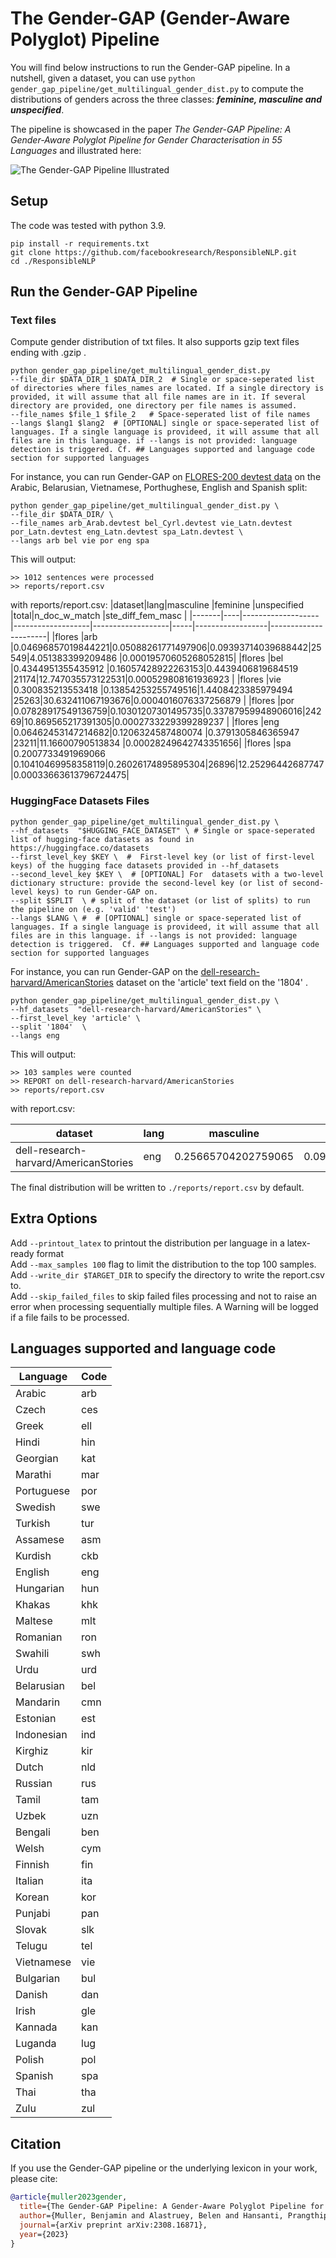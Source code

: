 # The Gender-GAP (Gender-Aware Polyglot) Pipeline

You will find below instructions to run the Gender-GAP pipeline. 
In a nutshell, given a dataset, you can use `python gender_gap_pipeline/get_multilingual_gender_dist.py` to compute the distributions of genders across the three classes: ***feminine, masculine and unspecified***. 

The pipeline is showcased in the paper *The Gender-GAP Pipeline: A Gender-Aware Polyglot Pipeline for Gender Characterisation in 55 Languages* and illustrated here:

![The Gender-GAP Pipeline Illustrated](https://github.com/facebookresearch/ResponsibleNLP/blob/main/gender_gap_pipeline/GenderGAP_img.png)


## Setup 

The code was tested with python 3.9. 

```
pip install -r requirements.txt
git clone https://github.com/facebookresearch/ResponsibleNLP.git
cd ./ResponsibleNLP
```

## Run the Gender-GAP Pipeline

### Text files 

Compute gender distribution of txt files. It also supports gzip text files ending with .gzip . 

```
python gender_gap_pipeline/get_multilingual_gender_dist.py 
--file_dir $DATA_DIR_1 $DATA_DIR_2  # Single or space-seperated list of directories where files_names are located. If a single directory is provided, it will assume that all file names are in it. If several directory are provided, one directory per file names is assumed. 
--file_names $file_1 $file_2   # Space-seperated list of file names
--langs $lang1 $lang2  # [OPTIONAL] single or space-seperated list of languages. If a single language is provideed, it will assume that all files are in this language. if --langs is not provided: language detection is triggered. Cf. ## Languages supported and language code section for supported languages
```

For instance, you can run Gender-GAP on [FLORES-200 devtest data](https://github.com/facebookresearch/flores) on the Arabic, Belarusian, Vietnamese, Porthughese, English and Spanish split:

```
python gender_gap_pipeline/get_multilingual_gender_dist.py \
--file_dir $DATA_DIR/ \
--file_names arb_Arab.devtest bel_Cyrl.devtest vie_Latn.devtest por_Latn.devtest eng_Latn.devtest spa_Latn.devtest \
--langs arb bel vie por eng spa
```

This will output:

```
>> 1012 sentences were processed
>> reports/report.csv
```

with reports/report.csv: 
|dataset|lang|masculine          |feminine           |unspecified        |total|n_doc_w_match     |ste_diff_fem_masc     |
|-------|----|-------------------|-------------------|-------------------|-----|------------------|----------------------|
|flores |arb |0.04696857019844221|0.05088261771497906|0.09393714039688442|25549|4.051383399209486 |0.00019570605268052815|
|flores |bel |0.4344951355435912 |0.16057428922263153|0.4439406819684519 |21174|12.747035573122531|0.000529808161936923  |
|flores |vie |0.300835213553418  |0.13854253255749516|1.4408423385979494 |25263|30.632411067193676|0.0004016076337256879 |
|flores |por |0.07828917549136759|0.10301207301495735|0.33787959948906016|24269|10.869565217391305|0.0002733229399289237 |
|flores |eng |0.06462453147214682|0.1206324587480074 |0.3791305846365947 |23211|11.16600790513834 |0.00028249642743351656|
|flores |spa |0.2007733491969066 |0.10410469958358119|0.26026174895895304|26896|12.25296442687747 |0.00033663613796724475|


### HuggingFace Datasets Files

```
python gender_gap_pipeline/get_multilingual_gender_dist.py \
--hf_datasets  "$HUGGING_FACE_DATASET" \ # Single or space-seperated list of hugging-face datasets as found in https://huggingface.co/datasets 
--first_level_key $KEY \  #  First-level key (or list of first-level keys) of the hugging face datasets provided in --hf_datasets
--second_level_key $KEY \  # [OPTIONAL] For  datasets with a two-level dictionary structure: provide the second-level key (or list of second-level keys) to run Gender-GAP on. 
--split $SPLIT  \ # split of the dataset (or list of splits) to run the pipeline on (e.g. 'valid' 'test')
--langs $LANG \ #  # [OPTIONAL] single or space-seperated list of languages. If a single language is provideed, it will assume that all files are in this language. if --langs is not provided: language detection is triggered.  Cf. ## Languages supported and language code section for supported languages
```


For instance, you can run Gender-GAP on the [dell-research-harvard/AmericanStories](https://huggingface.co/datasets/dell-research-harvard/AmericanStories) dataset on the 'article' text field on the '1804' .
```
python gender_gap_pipeline/get_multilingual_gender_dist.py \
--hf_datasets  "dell-research-harvard/AmericanStories" \
--first_level_key 'article' \
--split '1804'  \
--langs eng 
```

This will output:
```
>> 103 samples were counted
>> REPORT on dell-research-harvard/AmericanStories
>> reports/report.csv
```
with report.csv:

|dataset                              |lang|masculine          |feminine          |unspecified        |total|n_doc_w_match     |ste_diff_fem_masc   |
|-------------------------------------|----|-------------------|------------------|-------------------|-----|------------------|--------------------|
|dell-research-harvard/AmericanStories|eng |0.25665704202759065|0.0962463907603465|0.12832852101379533|3117 |11.650485436893204|0.001063826559203403|


The final distribution will be written to ```./reports/report.csv``` by default.

## Extra Options

Add ```--printout_latex``` to printout the distribution per language in a latex-ready format    
Add ```--max_samples 100``` flag to limit the distribution to the top 100 samples.  
Add ```--write_dir $TARGET_DIR``` to specify the directory to write the report.csv to.  
Add ```--skip_failed_files``` to skip failed files processing and not to raise an error when processing sequentially multiple files. A Warning will be logged if a file fails to be processed. 

 
## Languages supported and language code

| Language    | Code |
|-------------|------|
| Arabic      | arb  |
| Czech       | ces  |
| Greek       | ell  |
| Hindi       | hin  |
| Georgian    | kat  |
| Marathi     | mar  |
| Portuguese  | por  |
| Swedish     | swe  |
| Turkish     | tur  |
| Assamese    | asm  |
| Kurdish     | ckb  |
| English     | eng  |
| Hungarian   | hun  |
| Khakas      | khk  |
| Maltese     | mlt  |
| Romanian    | ron  |
| Swahili     | swh  |
| Urdu        | urd  |
| Belarusian  | bel  |
| Mandarin    | cmn  |
| Estonian    | est  |
| Indonesian  | ind  |
| Kirghiz     | kir  |
| Dutch       | nld  |
| Russian     | rus  |
| Tamil       | tam  |
| Uzbek       | uzn  |
| Bengali     | ben  |
| Welsh       | cym  |
| Finnish     | fin  |
| Italian     | ita  |
| Korean      | kor  |
| Punjabi     | pan  |
| Slovak      | slk  |
| Telugu      | tel  |
| Vietnamese  | vie  |
| Bulgarian   | bul  |
| Danish      | dan  |
| Irish       | gle  |
| Kannada     | kan  |
| Luganda     | lug  |
| Polish      | pol  |
| Spanish     | spa  |
| Thai        | tha  |
| Zulu        | zul  |




## Citation

If you use the Gender-GAP pipeline or the underlying lexicon in your work, please cite:

```bibtex
@article{muller2023gender,
  title={The Gender-GAP Pipeline: A Gender-Aware Polyglot Pipeline for Gender Characterisation in 55 Languages},
  author={Muller, Benjamin and Alastruey, Belen and Hansanti, Prangthip and Kalbassi, Elahe and Ropers, Christophe and Smith, Eric Michael and Williams, Adina and Zettlemoyer, Luke and Andrews, Pierre and Costa-juss{\`a}, Marta R},
  journal={arXiv preprint arXiv:2308.16871},
  year={2023}
}
```